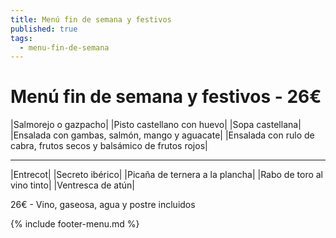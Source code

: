 ```yaml
---
title: Menú fin de semana y festivos
published: true
tags:
  - menu-fin-de-semana
---
```



# Menú fin de semana y festivos - 26€

|Salmorejo o gazpacho|
|Pisto castellano con huevo|
|Sopa castellana|
|Ensalada con gambas, salmón, mango y aguacate|
|Ensalada con rulo de cabra, frutos secos y balsámico de frutos rojos|

------

|Entrecot|
|Secreto ibérico|
|Picaña de ternera a la plancha|
|Rabo de toro al vino tinto|
|Ventresca de atún|

<!-- |Cordero asado|eligiendo este segundo plato se añade 10€ al menú, en total 34€| -->

26€ - Vino, gaseosa, agua y postre incluidos

{% include footer-menu.md %}
